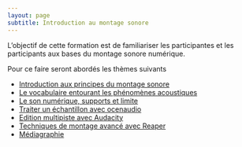 ```yaml
---
layout: page
subtitle: Introduction au montage sonore
---
```

L’objectif de cette formation est de familiariser les participantes et les participants aux bases du montage sonore numérique.

Pour ce faire seront abordés les thèmes suivants


* [Introduction aux principes du montage sonore](pages/contenu/intro.html)
* [Le vocabulaire entourant les phénomènes acoustiques](pages/contenu/vocabulaire.html)
* [Le son numérique, supports et limite](pages/contenu/sonNumerique.html)
* [Traiter un échantillon avec ocenaudio](pages/contenu/ocenaudio.html)
* [Edition multipiste avec Audacity](pages/contenu/audacity.html)
* [Techniques de montage avancé avec Reaper](pages/contenu/reaper.html)
* [Médiagraphie](pages/contenu/mediagraphie.html)
